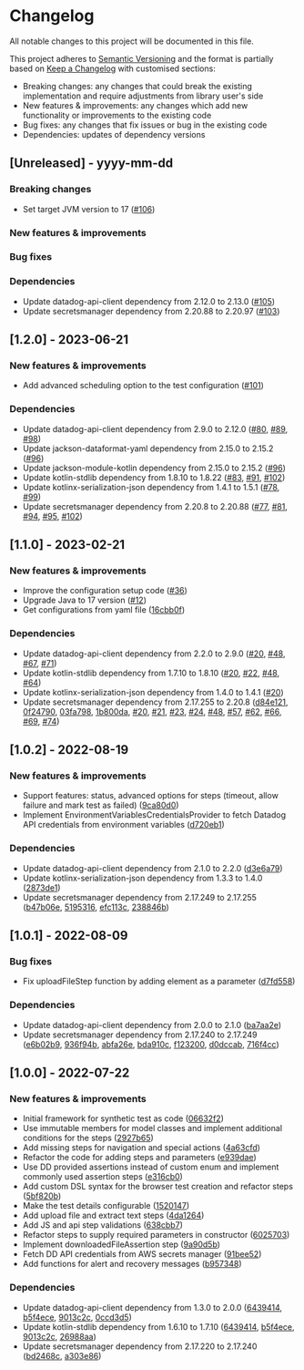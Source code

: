 # Changelog
All notable changes to this project will be documented in this file.

This project adheres to [Semantic Versioning](https://semver.org/spec/v2.0.0.html) and the format is partially based on [Keep a Changelog](https://keepachangelog.com/en/1.0.0/) with customised sections:
- Breaking changes: any changes that could break the existing implementation and require adjustments from library user's side
- New features & improvements: any changes which add new functionality or improvements to the existing code
- Bug fixes: any changes that fix issues or bug in the existing code
- Dependencies: updates of dependency versions

## [Unreleased] - yyyy-mm-dd

### Breaking changes
- Set target JVM version to 17 ([#106](https://github.com/personio/datadog-synthetic-test-support/pull/106))

### New features & improvements

### Bug fixes

### Dependencies
- Update datadog-api-client dependency from 2.12.0 to 2.13.0 ([#105](https://github.com/personio/datadog-synthetic-test-support/pull/105))
- Update secretsmanager dependency from 2.20.88 to 2.20.97 ([#103](https://github.com/personio/datadog-synthetic-test-support/pull/103))

## [1.2.0] - 2023-06-21
### New features & improvements
- Add advanced scheduling option to the test configuration ([#101](https://github.com/personio/datadog-synthetic-test-support/pull/101))

### Dependencies
- Update datadog-api-client dependency from 2.9.0 to 2.12.0 ([#80](https://github.com/personio/datadog-synthetic-test-support/pull/80), [#89](https://github.com/personio/datadog-synthetic-test-support/pull/89), [#98](https://github.com/personio/datadog-synthetic-test-support/pull/98))
- Update jackson-dataformat-yaml dependency from 2.15.0 to 2.15.2 ([#96](https://github.com/personio/datadog-synthetic-test-support/pull/96))
- Update jackson-module-kotlin dependency from 2.15.0 to 2.15.2 ([#96](https://github.com/personio/datadog-synthetic-test-support/pull/96))
- Update kotlin-stdlib dependency from 1.8.10 to 1.8.22 ([#83](https://github.com/personio/datadog-synthetic-test-support/pull/83), [#91](https://github.com/personio/datadog-synthetic-test-support/pull/91), [#102](https://github.com/personio/datadog-synthetic-test-support/pull/102))
- Update kotlinx-serialization-json dependency from 1.4.1 to 1.5.1 ([#78](https://github.com/personio/datadog-synthetic-test-support/pull/78), [#99](https://github.com/personio/datadog-synthetic-test-support/pull/99))
- Update secretsmanager dependency from 2.20.8 to 2.20.88 ([#77](https://github.com/personio/datadog-synthetic-test-support/pull/77), [#81](https://github.com/personio/datadog-synthetic-test-support/pull/81), [#94](https://github.com/personio/datadog-synthetic-test-support/pull/94), [#95](https://github.com/personio/datadog-synthetic-test-support/pull/95), [#102](https://github.com/personio/datadog-synthetic-test-support/pull/102))

## [1.1.0] - 2023-02-21
### New features & improvements
- Improve the configuration setup code ([#36](https://github.com/personio/datadog-synthetic-test-support/pull/36))
- Upgrade Java to 17 version ([#12](https://github.com/personio/datadog-synthetic-test-support/pull/12))
- Get configurations from yaml file ([16cbb0f](https://github.com/personio/datadog-synthetic-test-support/commit/16cbb0fb40d24e98d1fb1d20da5786004cdeb2bf))

### Dependencies
- Update datadog-api-client dependency from 2.2.0 to 2.9.0 ([#20](https://github.com/personio/datadog-synthetic-test-support/pull/20), [#48](https://github.com/personio/datadog-synthetic-test-support/pull/48), [#67](https://github.com/personio/datadog-synthetic-test-support/pull/67), [#71](https://github.com/personio/datadog-synthetic-test-support/pull/71))
- Update kotlin-stdlib dependency from 1.7.10 to 1.8.10 ([#20](https://github.com/personio/datadog-synthetic-test-support/pull/20), [#22](https://github.com/personio/datadog-synthetic-test-support/pull/22), [#48](https://github.com/personio/datadog-synthetic-test-support/pull/48), [#64](https://github.com/personio/datadog-synthetic-test-support/pull/64))
- Update kotlinx-serialization-json dependency from 1.4.0 to 1.4.1 ([#20](https://github.com/personio/datadog-synthetic-test-support/pull/20))
- Update secretsmanager dependency from 2.17.255 to 2.20.8 ([d84e121](https://github.com/personio/datadog-synthetic-test-support/commit/d84e121e0cab5e6f9e36514055f7979812ed6337), [0f24790](https://github.com/personio/datadog-synthetic-test-support/commit/0f24790f20bc2d1758c8ee963e643d8fee7e50d3), [03fa798](https://github.com/personio/datadog-synthetic-test-support/commit/03fa798ffdc4821f71984ea32c1564183045a18e), [1b800da](https://github.com/personio/datadog-synthetic-test-support/commit/1b800da4145dd55c7d4a3719b8496322d83018be), [#20](https://github.com/personio/datadog-synthetic-test-support/pull/20), [#21](https://github.com/personio/datadog-synthetic-test-support/pull/21), [#23](https://github.com/personio/datadog-synthetic-test-support/pull/23), [#24](https://github.com/personio/datadog-synthetic-test-support/pull/24), [#48](https://github.com/personio/datadog-synthetic-test-support/pull/48), [#57](https://github.com/personio/datadog-synthetic-test-support/pull/57), [#62](https://github.com/personio/datadog-synthetic-test-support/pull/62), [#66](https://github.com/personio/datadog-synthetic-test-support/pull/66), [#69](https://github.com/personio/datadog-synthetic-test-support/pull/69), [#74](https://github.com/personio/datadog-synthetic-test-support/pull/74))

## [1.0.2] - 2022-08-19
### New features & improvements
- Support features: status, advanced options for steps (timeout, allow failure and mark test as failed) ([9ca80d0](https://github.com/personio/datadog-synthetic-test-support/commit/9ca80d08feb169e46a223f970e1a1110a61862ed))
- Implement EnvironmentVariablesCredentialsProvider to fetch Datadog API credentials from environment variables ([d720eb1](https://github.com/personio/datadog-synthetic-test-support/commit/d720eb1f9895dc0ad39ef004972d0054e0b71188))

### Dependencies
- Update datadog-api-client dependency from 2.1.0 to 2.2.0 ([d3e6a79](https://github.com/personio/datadog-synthetic-test-support/commit/d3e6a79e93746a1ed7363a7472b647751fba3aa2))
- Update kotlinx-serialization-json dependency from 1.3.3 to 1.4.0 ([2873de1](https://github.com/personio/datadog-synthetic-test-support/commit/2873de15fc94695d09e937305209692debae3b5b))
- Update secretsmanager dependency from 2.17.249 to 2.17.255 ([b47b06e](https://github.com/personio/datadog-synthetic-test-support/commit/b47b06ecaf9afdbd5e0d0e3e603aca813492196c), [5195316](https://github.com/personio/datadog-synthetic-test-support/commit/5195316a768d46d6165d60a46245598259e3d176), [efc113c](https://github.com/personio/datadog-synthetic-test-support/commit/efc113c4a800706d42714f0d3fa2e0bd6ce2c831), [238846b](https://github.com/personio/datadog-synthetic-test-support/commit/238846b7be85c75f4ea939c74ce9e880cf143ff7))

## [1.0.1] - 2022-08-09
### Bug fixes
- Fix uploadFileStep function by adding element as a parameter ([d7fd558](https://github.com/personio/datadog-synthetic-test-support/commit/d7fd5584a13640a6935f1271b34d4aa82a11b571))

### Dependencies
- Update datadog-api-client dependency from 2.0.0 to 2.1.0 ([ba7aa2e](https://github.com/personio/datadog-synthetic-test-support/commit/ba7aa2ecef460aa87b3770331c831eced716065d))
- Update secretsmanager dependency from 2.17.240 to 2.17.249 ([e6b02b9](https://github.com/personio/datadog-synthetic-test-support/commit/e6b02b9af32821dd22849e9c16c692e28566760d), [936f94b](https://github.com/personio/datadog-synthetic-test-support/commit/936f94b904d39cd8cdca5df2b8b66e499fe583ff), [abfa26e](https://github.com/personio/datadog-synthetic-test-support/commit/abfa26e3567cd949076ae7485bcc930600bbdda0), [bda910c](https://github.com/personio/datadog-synthetic-test-support/commit/bda910c6b2711e3d21e0638aa55bb85a22947a30), [f123200](https://github.com/personio/datadog-synthetic-test-support/commit/f12320026bd75d531b9b7803046ab480b63075b8), [d0dccab](https://github.com/personio/datadog-synthetic-test-support/commit/d0dccab57c2e0fd0d138005ae8b5b5b079586c43), [716f4cc](https://github.com/personio/datadog-synthetic-test-support/commit/716f4ccebb0dbaa8b13a9ad3ae6c7138f1a3fe33))

## [1.0.0] - 2022-07-22
### New features & improvements
- Initial framework for synthetic test as code ([06632f2](https://github.com/personio/datadog-synthetic-test-support/commit/06632f2d77acb7276fce0b7d6755eba0a6efeb7c))
- Use immutable members for model classes and implement additional conditions for the steps ([2927b65](https://github.com/personio/datadog-synthetic-test-support/commit/2927b6556f7c26753f7001b6a7cb151a8d516e83))
- Add missing steps for navigation and special actions ([4a63cfd](https://github.com/personio/datadog-synthetic-test-support/commit/4a63cfdce7486f41102dc48a8a433a06ae7176e0))
- Refactor the code for adding steps and parameters ([e939dae](https://github.com/personio/datadog-synthetic-test-support/commit/e939dae3d4f628b070a7217bf2e9f5088a8e8870))
- Use DD provided assertions instead of custom enum and implement commonly used assertion steps ([e316cb0](https://github.com/personio/datadog-synthetic-test-support/commit/e316cb0d251e077a5795234b11cd6c0a4e5a36db))
- Add custom DSL syntax for the browser test creation and refactor steps ([5bf820b](https://github.com/personio/datadog-synthetic-test-support/commit/5bf820b2c453af234dbee12d49367179d56c427e))
- Make the test details configurable ([1520147](https://github.com/personio/datadog-synthetic-test-support/commit/1520147d5f20f3ba8de56ef438cb87ea5d633ce9))
- Add upload file and extract text steps ([4da1264](https://github.com/personio/datadog-synthetic-test-support/commit/4da126455e5e0fa99fdbe83a7f037e4f78bd9e4b))
- Add JS and api step validations ([638cbb7](https://github.com/personio/datadog-synthetic-test-support/commit/638cbb75f95e7953522fd405ca73708733d49115))
- Refactor steps to supply required parameters in constructor ([6025703](https://github.com/personio/datadog-synthetic-test-support/commit/60257035cd9a9b97c40a4ea07afb8f5f36a08bfe))
- Implement downloadedFileAssertion step ([9a90d5b](https://github.com/personio/datadog-synthetic-test-support/commit/9a90d5b067c418aa8bd057956a47d098e4f09756))
- Fetch DD API credentials from AWS secrets manager ([91bee52](https://github.com/personio/datadog-synthetic-test-support/commit/91bee520f532f90e0d19da94d427fcc3ed99a462))
- Add functions for alert and recovery messages ([b957348](https://github.com/personio/datadog-synthetic-test-support/commit/b9573484a18d9f7ab8afd83a4717f8e22050e9e8))

### Dependencies
- Update datadog-api-client dependency from 1.3.0 to 2.0.0 ([6439414](https://github.com/personio/datadog-synthetic-test-support/commit/643941490c665b45ac3cf559ce5dcd2a2f407550), [b5f4ece](https://github.com/personio/datadog-synthetic-test-support/commit/b5f4eceadd8f2513ab8b94021be90345bf9e77eb), [9013c2c](https://github.com/personio/datadog-synthetic-test-support/commit/9013c2cdd1ae394294914eb9ce990d44a0e895a8), [0ccd3d5](https://github.com/personio/datadog-synthetic-test-support/commit/0ccd3d5fe7555bd401ed9df6d07f5c1459600050))
- Update kotlin-stdlib dependency from 1.6.10 to 1.7.10 ([6439414](https://github.com/personio/datadog-synthetic-test-support/commit/643941490c665b45ac3cf559ce5dcd2a2f407550), [b5f4ece](https://github.com/personio/datadog-synthetic-test-support/commit/b5f4eceadd8f2513ab8b94021be90345bf9e77eb), [9013c2c](https://github.com/personio/datadog-synthetic-test-support/commit/9013c2cdd1ae394294914eb9ce990d44a0e895a8), [26988aa](https://github.com/personio/datadog-synthetic-test-support/commit/26988aa2541006b2edcd9738b801718f1aec9bdc))
- Update secretsmanager dependency from 2.17.220 to 2.17.240 ([bd2468c](https://github.com/personio/datadog-synthetic-test-support/commit/bd2468c8ce352249244e19fafa6c5fee05ff7c5e), [a303e86](https://github.com/personio/datadog-synthetic-test-support/commit/a303e86c84deaca558a9c560f26c9e68026634a8))
